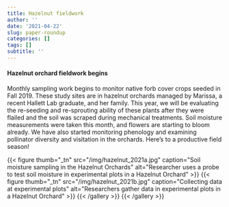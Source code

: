 ```yaml
---
title: Hazelnut fieldwork
author: ''
date: '2021-04-22'
slug: paper-roundup
categories: []
tags: []
subtitle: ''
---
```

#### Hazelnut orchard fieldwork begins

Monthly sampling work begins to monitor native forb cover crops seeded in Fall 2019. These study sites are in hazelnut orchards managed by Marissa, a recent Hallett Lab graduate, and her family. This year, we will be evaluating the re-seeding and re-sprouting ability of these plants after they were flailed and the soil was scraped during mechanical treatments. Soil moisture measurements were taken this month, and flowers are starting to bloom already. We have also started monitoring phenology and examining pollinator diversity and visitation in the orchards. Here’s to a productive field season!

{{< figure thumb="_tn" src="/img/hazelnut_2021a.jpg" caption="Soil moisture sampling in the Hazelnut Orchards" alt="Researcher uses a probe to test soil moisture in experimental plots in a Hazelnut Orchard" >}}
{{< figure thumb="_tn" src="/img/hazelnut_2021b.jpg" caption="Collecting data at experimental plots" alt="Researchers gather data in experimental plots in a Hazelnut Orchard" >}}
{{< /gallery >}}
{{< /gallery >}}

<!--more-->


